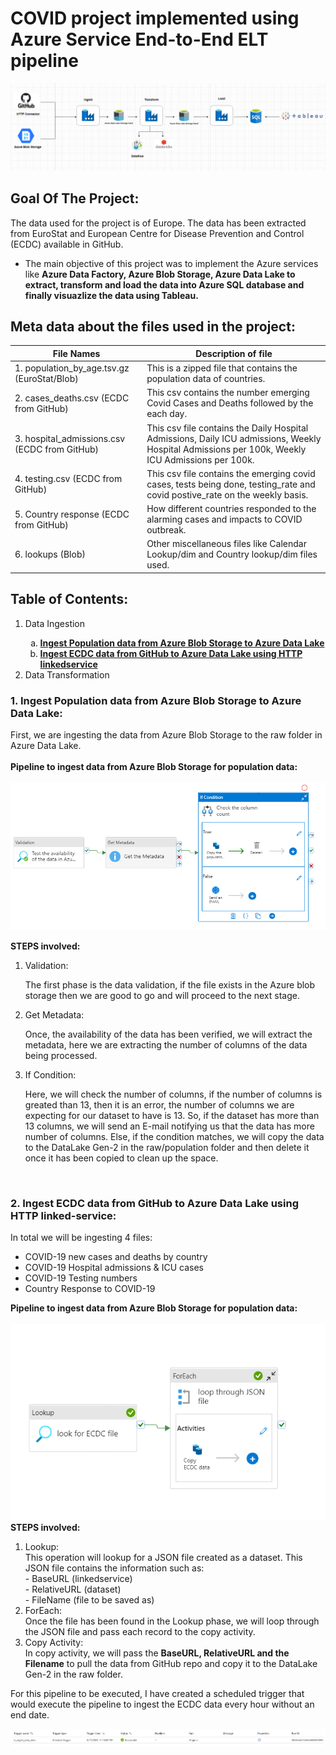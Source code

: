 # COVID project implemented using Azure Service End-to-End ELT pipeline

<img src="./images/workflow.png" alt="DE-workflow" title="Data Pipeline Worflow"><br>

## Goal Of The Project:
The data used for the project is of Europe. The data has been extracted from EuroStat and European Centre for Disease Prevention and Control (ECDC) available in GitHub.
<ul>
    <li>The main objective of this project was to implement the Azure services like  <b> Azure Data Factory, Azure Blob Storage, Azure Data Lake to extract, transform and load the data into Azure SQL database and finally visuazlize the data using Tableau. </b></li>
</ul>

## Meta data about the files used in the project:
<table>
<thead>
  <tr>
    <th>File Names</th>
    <th>Description of file</th>
  </tr>
</thead>
<tbody>
  <tr>
    <td>1. population_by_age.tsv.gz (EuroStat/Blob)</td>
    <td>This is a zipped file that contains the population data of countries.</td>
  </tr>
  <tr>
    <td>2. cases_deaths.csv (ECDC from GitHub)</td>
    <td>This csv contains the number emerging Covid Cases and Deaths followed by the each day.</td>
  </tr>
  <tr>
    <td>3. hospital_admissions.csv (ECDC from GitHub)</td>
    <td>This csv file contains the Daily Hospital Admissions, Daily ICU admissions, Weekly Hospital Admissions per 100k, Weekly ICU Admissions per 100k.</td>
  </tr>
  <tr>
    <td>4. testing.csv (ECDC from GitHub)</td>
    <td>This csv file contains the emerging covid cases, tests being done, testing_rate and covid postive_rate on the weekly basis.</td>
  </tr>
  <tr>
    <td>5. Country response (ECDC from GitHub)</td>
    <td>How different countries responded to the alarming cases and impacts to COVID outbreak.</td>
  </tr>
  <tr>
    <td>6. lookups (Blob)</td>
    <td>Other miscellaneous files like Calendar Lookup/dim and Country lookup/dim files used.</td>
  </tr>
</tbody>
</table>

## Table of Contents:
<ol>
    <li>Data Ingestion</li>
    <ol type='a'>
        <li><a href="#populationdata"> <b>Ingest Population data from Azure Blob Storage to Azure Data Lake </a></b></li>
    </li>
    <li><a href="#ecdcdata"> <b>Ingest ECDC data from GitHub to Azure Data Lake using HTTP linkedservice</a></b></li>
    </li>
    </ol>
    <li>Data Transformation</li>
</ol>

<h3 id ="populationdata">1. Ingest Population data from Azure Blob Storage to Azure Data Lake:</h3>
First, we are ingesting the data from Azure Blob Storage to the raw folder in Azure Data Lake.
<br>
<br>
<b>Pipeline to ingest data from Azure Blob Storage for population data:</b>
<br>
<br>
<img src="./images/1.ingest population data.png" alt="DE-workflow" title="Data Pipeline Worflow"><br>

<b>STEPS involved: </b>
<ol>
    <li>Validation:</li>
    <p>The first phase is the data validation, if the file exists in the Azure blob storage then we are good to go and will proceed to the next stage.<p>
    <li>Get Metadata:</li>
    <p>Once, the availability of the data has been verified, we will extract the metadata, here we are extracting the number of columns of the data being processed.</p>
    <li>If Condition:</li>
    <p>Here, we will check the number of columns, if the number of columns is greated than 13, then it is an error, the number of columns we are expecting for our dataset to have is 13. So, if the dataset has more than 13 columns, we will send an E-mail notifying us that the data has more number of columns. Else, if the condition matches, we will copy the data to the DataLake Gen-2 in the raw/population folder and then delete it once it has been copied to clean up the space.</p>
</ol>
<br>
<h3 id ="ecdcdata">2. Ingest ECDC data from GitHub to Azure Data Lake using HTTP linked-service:</h3>
<p>In total we will be ingesting 4 files:
    <ul>
        <li> COVID-19 new cases and deaths by country
        <li> COVID-19 Hospital admissions & ICU cases
        <li> COVID-19 Testing numbers
        <li> Country Response to COVID-19
    </ul>
</p>
<b>Pipeline to ingest data from Azure Blob Storage for population data:</b>
<br>
<br>
<img src="./images/2.ingest ecdc data.png" alt="DE-workflow" title="Data Pipeline Worflow"><br>
<b>STEPS involved: </b>
<ol>
    <li>Lookup:</li>
    This operation will lookup for a JSON file created as a dataset. This JSON file contains the information such as:
    <br>
    - BaseURL (linkedservice)<br>
    - RelativeURL (dataset)<br>
    - FileName (file to be saved as)
    <li>ForEach:</li>
    Once the file has been found in the Lookup phase, we will loop through the JSON file and pass each record to the copy activity.
    <li>Copy Activity:</li>
    In copy activity, we will pass the <b> BaseURL, RelativeURL and the Filename</b> to pull the data from GitHub repo and copy it to the DataLake Gen-2 in the raw folder.
</ol>

For this pipeline to be executed, I have created a scheduled trigger that would execute the pipeline to ingest the ECDC data every hour without an end date.

<img src="./images/3.ecdc trigger .png" alt="DE-workflow" title="Data Pipeline Worflow"><br>